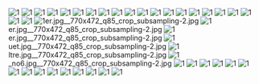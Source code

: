 ![1](https://3.bp.blogspot.com/-zALq_oMZ8fo/WDHu5QNIBPI/AAAAAAAACM0/6k4Twr1iyUYKD3Du70e7vvZ-5bcGR-PJgCLcB/s1600/image004.png)
![1](https://blog.zipfworks.com/content/images/2016/06/Screen-Shot-2016-06-01-at-2-18-40-PM.png)
![1](https://cdn-images-1.medium.com/max/1600/1*zdnOG6wEyeVHe1fbVIOfaQ.png)
![1](https://www.crowdflower.com/wp-content/uploads/2016/06/image00-1.jpg)
![1](https://claudiajs.com/assets/tutorials/viber-keyboard-food-delivery.png)
![1](https://www.flexmr.net/images/webpage-images/212-facebook-messenger-chabot-examples.png)
![1](https://cdn-images-1.medium.com/max/1600/1*nPejvy40Sf8lmNJBm0s3Lg.jpeg)
![1](https://cdn-images-1.medium.com/max/1000/1*tDw_tInQfOpqCvVGAqGSAw.png)
![1](https://cdn-images-1.medium.com/max/1000/1*6J2T-ftDoHNGEvuMQiuWLA.jpeg)
![1](https://cdn-images-1.medium.com/max/1000/1*nPejvy40Sf8lmNJBm0s3Lg.jpeg)
![1](https://cdn-images-1.medium.com/max/1000/1*hdUgYLkAbzzMCRzOLsrnEA.gif)
![1](https://cdn-images-1.medium.com/max/1000/1*AamWjOakPO4u-n6Sdw7-HQ.gif)
![1](https://cdn-images-1.medium.com/max/500/1*-Us5ZxtkhswPHh3WsGzC1A.jpeg)
![1](https://cdn.technologyreview.com/i/images/bankbots.thumbx2000.jpg?sw=2000)
![1](https://static1.squarespace.com/static/56d44c984c2f85dc2dff9499/t/5783aa40be6594c387faeec0/1468246603890/)
![1](https://whatsthebigdata.files.wordpress.com/2016/01/machineintelligencelandscape.jpg)
![1](https://www.smashingmagazine.com/wp-content/uploads/2016/10/bot-blog_v4-1-opt.png)
![1](https://tctechcrunch2011.files.wordpress.com/2017/05/telegram-payment-bot-pic.png?w=680&h=400)
![1](https://cdn.trendhunterstatic.com/thumbs/personetics.jpeg)
![1](http://cdn.redmondpie.com/wp-content/uploads/2016/04/Shop-Spring.jpg)
![1](https://cdn.dribbble.com/users/381336/screenshots/2574575/convo_mock_three_screens_3a.gif)
![1](https://luxurysociety.com/media/uploads/thumbnails/filer_public_thumbnails/0a/cb/0acb8758-6f99-4ce7-ad9c-07d0c82ce338/tommyhilfig)er.jpg__770x472_q85_crop_subsampling-2.jpg
![1](https://luxurysociety.com/media/uploads/thumbnails/filer_public_thumbnails/0a/cb/0acb8758-6f99-4ce7-ad9c-07d0c82ce338/tommyhilfig)er.jpg__770x472_q85_crop_subsampling-2.jpg
![1](https://luxurysociety.com/media/uploads/thumbnails/filer_public_thumbnails/0a/cb/0acb8758-6f99-4ce7-ad9c-07d0c82ce338/tommyhilfig)er.jpg__770x472_q85_crop_subsampling-2.jpg
![1](https://luxurysociety.com/media/uploads/thumbnails/filer_public_thumbnails/7a/51/7a515470-dea0-48de-8abe-347080bf6dd5/audemarspig)uet.jpg__770x472_q85_crop_subsampling-2.jpg
![1](https://luxurysociety.com/media/uploads/thumbnails/filer_public_thumbnails/a1/42/a1423a14-8a07-4f03-8cd3-4033a2e4836c/jeagerlecou)ltre.jpg__770x472_q85_crop_subsampling-2.jpg
![1](https://luxurysociety.com/media/uploads/thumbnails/filer_public_thumbnails/17/b2/17b2ccea-ffe4-4453-936c-6ba2d5513464/esteelauder)_no6.jpg__770x472_q85_crop_subsampling-2.jpg
![1](http://blog.leonardo.com/wp-content/uploads/2017/11/Booking.com-chatbot.jpg)
![1](http://letzgro.net/wp-content/uploads/2016/07/12.jpg)
![1](https://www.socialmediaexaminer.com/wp-content/uploads/2017/01/sh-denver-broncos-facebook-messenger-chatbot-6.png)
![1](https://cdn-images-1.medium.com/max/1600/0*JrPQk5gW2PhHJMXn.)
![1](http://letzgro.net/wp-content/uploads/2016/07/cnn.jpg)
![1](https://alty.co/blog/wp-content/uploads/2016/12/hm-chatbot.jpg)
![1](https://image.slidesharecdn.com/adiveintomicrosoftstrategyonmachinelearningchatbotandartificialintelligenceseokjinhanv20170329-170413133246/95/a-dive-into-microsoft-strategy-on-machine-learning-chat-bot-and-artificial-intelligence-by-seokjin-han-20170329-23-638.jpg?cb=1492090596)
![1](http://2u2z7049uuw14vxtnojavqyo.wpengine.netdna-cdn.com/wp-content/uploads/2016/10/bot-combined-small-1080x675.png)
![1](http://2u2z7049uuw14vxtnojavqyo.wpengine.netdna-cdn.com/wp-content/uploads/2016/10/Middleware.png)
![1](http://2u2z7049uuw14vxtnojavqyo.wpengine.netdna-cdn.com/wp-content/uploads/2016/10/Intelligent-Assistance-landscape.jpg)
![1](https://eilianyu.files.wordpress.com/2017/05/2017-05-15_2336.png?w=700)
![1](https://atchai.com/images/blog-healthcare-chatbots-yourmd.jpeg)
![1](http://blog.exponea.com/wp-content/uploads/2016/04/klm-1024x939.jpg)
![1](http://banknxt.com/wp-content/uploads/2016/12/bankbot.jpg)
![1](https://walkthechat.com/wp-content/uploads/2016/03/wechat-ai-1-1024x594.jpg)
